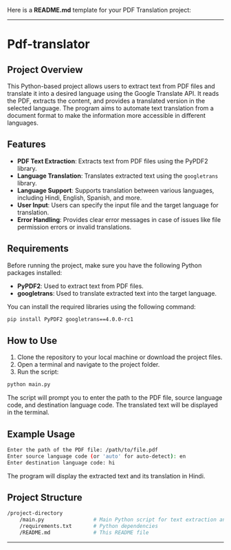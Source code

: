 Here is a **README.md** template for your PDF Translation project:

---

# Pdf-translator

## Project Overview

This Python-based project allows users to extract text from PDF files and translate it into a desired language using the Google Translate API. It reads the PDF, extracts the content, and provides a translated version in the selected language. The program aims to automate text translation from a document format to make the information more accessible in different languages.

## Features

- **PDF Text Extraction**: Extracts text from PDF files using the PyPDF2 library.
- **Language Translation**: Translates extracted text using the `googletrans` library.
- **Language Support**: Supports translation between various languages, including Hindi, English, Spanish, and more.
- **User Input**: Users can specify the input file and the target language for translation.
- **Error Handling**: Provides clear error messages in case of issues like file permission errors or invalid translations.

## Requirements

Before running the project, make sure you have the following Python packages installed:

- **PyPDF2**: Used to extract text from PDF files.
- **googletrans**: Used to translate extracted text into the target language.

You can install the required libraries using the following command:

```bash
pip install PyPDF2 googletrans==4.0.0-rc1
```

## How to Use

1. Clone the repository to your local machine or download the project files.
2. Open a terminal and navigate to the project folder.
3. Run the script:

```bash
python main.py
```

The script will prompt you to enter the path to the PDF file, source language code, and destination language code. The translated text will be displayed in the terminal.

## Example Usage

```bash
Enter the path of the PDF file: /path/to/file.pdf
Enter source language code (or 'auto' for auto-detect): en
Enter destination language code: hi
```

The program will display the extracted text and its translation in Hindi.

## Project Structure

```bash
/project-directory
    /main.py                # Main Python script for text extraction and translation
    /requirements.txt       # Python dependencies
    /README.md              # This README file
```

---
